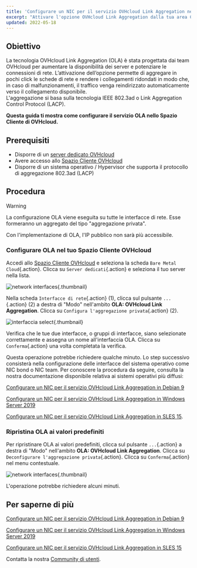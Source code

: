 ```yaml
---
title: 'Configurare un NIC per il servizio OVHcloud Link Aggregation nello Spazio Cliente'
excerpt: "Attivare l'opzione OVHcloud Link Aggregation dalla tua area Cliente OVHcloud"
updated: 2022-05-18
---
```


## Obiettivo

La tecnologia OVHcloud Link Aggregation (OLA) è stata progettata dai team OVHcloud per aumentare la disponibilità dei server e potenziare le connessioni di rete. L’attivazione dell’opzione permette di aggregare in pochi click le schede di rete e rendere i collegamenti ridondati in modo che, in caso di malfunzionamenti, il traffico venga reindirizzato automaticamente verso il collegamento disponibile.<br>
L'aggregazione si basa sulla tecnologia IEEE 802.3ad o Link Aggregation Control Protocol (LACP).

**Questa guida ti mostra come configurare il servizio OLA nello Spazio Cliente di OVHcloud.**

## Prerequisiti

- Disporre di un [server dedicato OVHcloud](/links/bare-metal/bare-metal)
- Avere accesso allo [Spazio Cliente OVHcloud](/links/manager)
- Disporre di un sistema operativo / Hypervisor che supporta il protocollo di aggregazione 802.3ad (LACP)

## Procedura

> [!warning]
>
> La configurazione OLA viene eseguita su tutte le interfacce di rete. Esse formeranno un aggregato del tipo "aggregazione privata".
>
> Con l'implementazione di OLA, l'IP pubblico non sarà più accessibile.
>

### Configurare OLA nel tuo Spazio Cliente OVHcloud

Accedi allo [Spazio Cliente OVHcloud](/links/manager) e seleziona la scheda `Bare Metal Cloud`{.action}. Clicca su `Server dedicati`{.action} e seleziona il tuo server nella lista.

![network interfaces](images/network_interfaces2022.png){.thumbnail}

Nella scheda `Interfacce di rete`{.action} (1), clicca sul pulsante `...`{.action} (2) a destra di "Modo" nell'ambito **OLA: OVHcloud Link Aggregation**. Clicca su `Configura l'aggregazione privata`{.action} (2).

![interfaccia select](images/interface_select2021.png){.thumbnail}

Verifica che le tue due interfacce, o gruppi di interfacce, siano selezionate correttamente e assegna un nome all'interfaccia OLA. Clicca su `Conferma`{.action} una volta completata la verifica.

Questa operazione potrebbe richiedere qualche minuto. Lo step successivo consisterà nella configurazione delle interfacce del sistema operativo come NIC bond o NIC team. Per conoscere la procedura da seguire, consulta la nostra documentazione disponibile relativa ai sistemi operativi più diffusi:

[Configurare un NIC per il servizio OVHcloud Link Aggregation in Debian 9](/pages/bare_metal_cloud/dedicated_servers/ola-enable-debian9)

[Configurare un NIC per il servizio OVHcloud Link Aggregation in Windows Server 2019](/pages/bare_metal_cloud/dedicated_servers/ola-enable-w2k19)

[Configurare un NIC per il servizio OVHcloud Link Aggregation in SLES 15](/pages/bare_metal_cloud/dedicated_servers/ola-enable-sles15).

### Ripristina OLA ai valori predefiniti

Per ripristinare OLA ai valori predefiniti, clicca sul pulsante `...`{.action} a destra di "Modo" nell'ambito **OLA: OVHcloud Link Aggregation**. Clicca su `Deconfigurare l'aggregazione privata`{.action}. Clicca su `Conferma`{.action} nel menu contestuale.

![network interfaces](images/default_settings2021.png){.thumbnail}

L'operazione potrebbe richiedere alcuni minuti.

## Per saperne di più

[Configurare un NIC per il servizio OVHcloud Link Aggregation in Debian 9](/pages/bare_metal_cloud/dedicated_servers/ola-enable-debian9)

[Configurare un NIC per il servizio OVHcloud Link Aggregation in Windows Server 2019](/pages/bare_metal_cloud/dedicated_servers/ola-enable-w2k19)

[Configurare un NIC per il servizio OVHcloud Link Aggregation in SLES 15](/pages/bare_metal_cloud/dedicated_servers/ola-enable-sles15)

Contatta la nostra [Community di utenti](/links/community).
